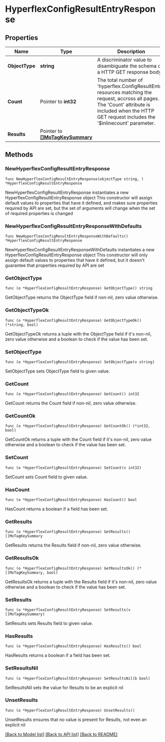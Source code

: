 # HyperflexConfigResultEntryResponse

## Properties

Name | Type | Description | Notes
------------ | ------------- | ------------- | -------------
**ObjectType** | **string** | A discriminator value to disambiguate the schema of a HTTP GET response body. | 
**Count** | Pointer to **int32** | The total number of &#39;hyperflex.ConfigResultEntry&#39; resources matching the request, accross all pages. The &#39;Count&#39; attribute is included when the HTTP GET request includes the &#39;$inlinecount&#39; parameter. | [optional] 
**Results** | Pointer to [**[]MoTagKeySummary**](MoTagKeySummary.md) |  | [optional] 

## Methods

### NewHyperflexConfigResultEntryResponse

`func NewHyperflexConfigResultEntryResponse(objectType string, ) *HyperflexConfigResultEntryResponse`

NewHyperflexConfigResultEntryResponse instantiates a new HyperflexConfigResultEntryResponse object
This constructor will assign default values to properties that have it defined,
and makes sure properties required by API are set, but the set of arguments
will change when the set of required properties is changed

### NewHyperflexConfigResultEntryResponseWithDefaults

`func NewHyperflexConfigResultEntryResponseWithDefaults() *HyperflexConfigResultEntryResponse`

NewHyperflexConfigResultEntryResponseWithDefaults instantiates a new HyperflexConfigResultEntryResponse object
This constructor will only assign default values to properties that have it defined,
but it doesn't guarantee that properties required by API are set

### GetObjectType

`func (o *HyperflexConfigResultEntryResponse) GetObjectType() string`

GetObjectType returns the ObjectType field if non-nil, zero value otherwise.

### GetObjectTypeOk

`func (o *HyperflexConfigResultEntryResponse) GetObjectTypeOk() (*string, bool)`

GetObjectTypeOk returns a tuple with the ObjectType field if it's non-nil, zero value otherwise
and a boolean to check if the value has been set.

### SetObjectType

`func (o *HyperflexConfigResultEntryResponse) SetObjectType(v string)`

SetObjectType sets ObjectType field to given value.


### GetCount

`func (o *HyperflexConfigResultEntryResponse) GetCount() int32`

GetCount returns the Count field if non-nil, zero value otherwise.

### GetCountOk

`func (o *HyperflexConfigResultEntryResponse) GetCountOk() (*int32, bool)`

GetCountOk returns a tuple with the Count field if it's non-nil, zero value otherwise
and a boolean to check if the value has been set.

### SetCount

`func (o *HyperflexConfigResultEntryResponse) SetCount(v int32)`

SetCount sets Count field to given value.

### HasCount

`func (o *HyperflexConfigResultEntryResponse) HasCount() bool`

HasCount returns a boolean if a field has been set.

### GetResults

`func (o *HyperflexConfigResultEntryResponse) GetResults() []MoTagKeySummary`

GetResults returns the Results field if non-nil, zero value otherwise.

### GetResultsOk

`func (o *HyperflexConfigResultEntryResponse) GetResultsOk() (*[]MoTagKeySummary, bool)`

GetResultsOk returns a tuple with the Results field if it's non-nil, zero value otherwise
and a boolean to check if the value has been set.

### SetResults

`func (o *HyperflexConfigResultEntryResponse) SetResults(v []MoTagKeySummary)`

SetResults sets Results field to given value.

### HasResults

`func (o *HyperflexConfigResultEntryResponse) HasResults() bool`

HasResults returns a boolean if a field has been set.

### SetResultsNil

`func (o *HyperflexConfigResultEntryResponse) SetResultsNil(b bool)`

 SetResultsNil sets the value for Results to be an explicit nil

### UnsetResults
`func (o *HyperflexConfigResultEntryResponse) UnsetResults()`

UnsetResults ensures that no value is present for Results, not even an explicit nil

[[Back to Model list]](../README.md#documentation-for-models) [[Back to API list]](../README.md#documentation-for-api-endpoints) [[Back to README]](../README.md)


